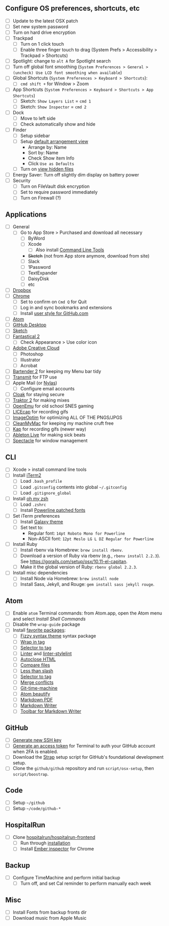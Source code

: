 ## Configure OS preferences, shortcuts, etc
- [ ] Update to the latest OSX patch
- [ ] Set new system password
- [ ] Turn on hard drive encryption
- [ ] Trackpad
	- [ ] Turn on 1 click touch
	- [ ] Enable three finger touch to drag (System Prefs > Accessibility > Trackpad > Shortcuts)
- [ ] Spotlight: change to `alt A` for Spotlight search
- [ ] Turn off global font smoothing (`System Preferences > General > (uncheck) Use LCD font smoothing when available`)
- [ ] Global Shortcuts (`System Preferences > Keyboard > Shortcuts`): 
  - [ ] `cmd shift +` for Window > Zoom
- [ ] App Shortcuts (`System Preferences > Keyboard > Shortcuts > App Shortcuts`)
  - [ ] Sketch: `Show Layers List` = `cmd 1`
  - [ ] Sketch: `Show Inspector` = `cmd 2`
- [ ] Dock
	- [ ] Move to left side
	- [ ] Check automatically show and hide
- [ ] Finder
	- [ ] Setup sidebar
	- [ ] Setup [default arrangement view](https://howchoo.com/g/mzuxyjqyzmy/how-to-set-the-view-options-for-all-finder-windows-in-os-x)
		- Arrange by: Name
		- Sort by: Name
		- Check Show item Info
		- Click `Use as Defaults`
	- [ ] Turn on [view hidden files](https://gist.github.com/jglovier/f87661ad2d10fa747ad6fcbbf7224305)
- [ ] Energy Saver: Turn off slightly dim display on battery power
- [ ] Security
	- [ ] Turn on FileVault disk encryption
	- [ ] Set to require password immediately
	- [ ] Turn on Firewall (?)

## Applications
- [ ] General
	- [ ] Go to App Store > Purchased and download all necessary
		- [ ] ByWord
		- [ ] Xcode
			- [ ] Also install [Command Line Tools](https://gist.github.com/jglovier/842c61d5a4347cdc18f812e2ef7c2928)
		- ~~Sketch~~ (not from App store anymore, download from site)
		- [ ] Slack
		- [ ] 1Password
		- [ ] TextExpander
		- [ ] DaisyDisk
		- [ ] etc
- [ ] [Dropbox](https://www.dropbox.com/install)
- [ ] [Chrome](http://www.google.com/chrome/)
	- [ ] Set to confirm on `Cmd Q` for Quit
	- [ ] Log in and sync bookmarks and extensions
	- [ ] Install [user style for GitHub.com](https://gist.github.com/jglovier/2dff3507d9ee007f6ce4)
- [ ] [Atom](http://atom.io)
- [ ] [GitHub Desktop](https://desktop.github.com/)
- [ ] [Sketch](http://www.sketchapp.com/)
- [ ] [Fantastical 2](https://flexibits.com/fantastical)
	- [ ] Check Appearance > Use color icon
- [ ] [Adobe Creative Cloud](http://www.adobe.com/creativecloud.html)
	- [ ] Photoshop
	- [ ] Illustrator
	- [ ] Acrobat
- [ ] [Bartender 2](https://www.macbartender.com/) for keeping my Menu bar tidy
- [ ] [Transmit](https://panic.com/transmit/) for FTP use
- [ ] Apple Mail (or [Nylas](https://nylas.com/))
	- [ ] Configure email accounts
- [ ] [Cloak](https://www.getcloak.com/) for staying secure
- [ ] [Traktor 2](http://www.native-instruments.com/en/products/traktor/dj-software/traktor-pro-2/) for making mixes
- [ ] [OpenEmu](http://openemu.org/) for old school SNES gaming
- [ ] [LICEcap](http://www.cockos.com/licecap/) for recording gifs
- [ ] [ImageOptim](https://imageoptim.com/) for optimizing ALL OF THE PNGS/JPGS
- [ ] [CleanMyMac](http://macpaw.com/cleanmymac) for keeping my machine cruft free
- [ ] [Kap](https://getkap.co/) for recording gifs (newer way)
- [ ] [Ableton Live](https://www.ableton.com/en/account/) for making sick beats
- [ ] [Spectacle](https://www.spectacleapp.com/) for window management

## CLI
- [ ] Xcode > install command line tools
- [ ] Install [iTerm2](https://www.iterm2.com/)
	- [ ] Load `.bash_profile`
	- [ ] Load `.gitconfig` contents into global `~/.gitconfig`
	- [ ] Load `.gitignore_global`
- [ ] Install [oh my zsh](http://ohmyz.sh/)
	- [ ] Load `.zshrc`
	- [ ] Install [Powerline patched fonts](https://github.com/powerline/fonts/)
- [ ] Set iTerm preferences
	- [ ] Install [Galaxy theme](https://github.com/jglovier/galaxy-theme-iterm)
	- [ ] Set text to:
		- Regular font: `14pt Roboto Mono for Powerline`
		- Non-ASCII font: `12pt Meslo LG L DZ Regular for Powerline`
- [ ] Install Ruby
	- [ ] Install rbenv via Homebrew: `brew install rbenv`.
	- [ ] Download a version of Ruby via rbenv (e.g., `rbenv install 2.2.3`). See <https://gorails.com/setup/osx/10.11-el-capitan>.
	- [ ] Make it the global version of Ruby: `rbenv global 2.2.3`.
- [ ] Install misc dependencies
	- [ ] Install Node via Homebrew: `brew install node`
	- [ ] Install Sass, Jekyll, and Rouge: `gem install sass jekyll rouge`.

## Atom
- [ ] Enable `atom` Terminal commands: from Atom.app, open the Atom menu and select *Install Shell Commands*
- [ ] Disable the `wrap-guide` package
- [ ] Install [favorite packages](https://atom.io/users/jglovier/stars):
	- [ ] [Fizzy syntax theme](https://atom.io/themes/fizzy) syntax package
	- [ ] [Wrap in tag](https://atom.io/packages/atom-wrap-in-tag)
	- [ ] [Selector to tag](https://atom.io/packages/selector-to-tag)
	- [ ] [Linter](https://atom.io/packages/linter) and [linter-stylelint](https://atom.io/packages/linter-stylelint)
	- [ ] [Autoclose HTML](https://atom.io/packages/autoclose-html)
	- [ ] [Compare files](https://atom.io/packages/compare-files)
	- [ ] [Less than slash](https://atom.io/packages/less-than-slash)
	- [ ] [Selector to tag](https://atom.io/packages/selector-to-tag)
	- [ ] [Merge conflicts](https://atom.io/packages/merge-conflicts)
	- [ ] [Git-time-machine](https://atom.io/packages/git-time-machine)
	- [ ] [Atom beautify](https://atom.io/packages/atom-beautify)
	- [ ] [Markdown PDF](https://atom.io/packages/markdown-pdf)
	- [ ] [Markdown Writer](https://atom.io/packages/markdown-writer)
	- [ ] [Toolbar for Markdown Writer](https://atom.io/packages/tool-bar-markdown-writer)

## GitHub
- [ ] [Generate new SSH key](https://help.github.com/articles/generating-an-ssh-key/)
- [ ] [Generate an access token](https://help.github.com/articles/creating-an-access-token-for-command-line-use/) for Terminal to auth your GitHub account when 2FA is enabled.
- [ ] Download the [Strap](https://github.com/mikemcquaid/strap) setup script for GitHub's foundational development setup.
- [ ] Clone the `github/github` repository and run `script/osx-setup`, then `script/boostrap`.

## Code
- [ ] Setup `~/github`
- [ ] Setup `~/code/github-*`

## HospitalRun
- [ ] Clone [hospitalrun/hospitalrun-frontend](https://github.com/hospitalRun/hospitalrun-frontend/)
	- [ ] Run through [installation](https://github.com/hospitalRun/hospitalrun-frontend/#install)
	- [ ] Install [Ember inspector](https://chrome.google.com/webstore/detail/ember-inspector/bmdblncegkenkacieihfhpjfppoconhi) for Chrome

## Backup
- [ ] Configure TimeMachine and perform initial backup
  - [ ] Turn off, and set Cal reminder to perform manually each week

## Misc
- [ ] Install Fonts from backup fronts dir
- [ ] Download music from Apple Music
